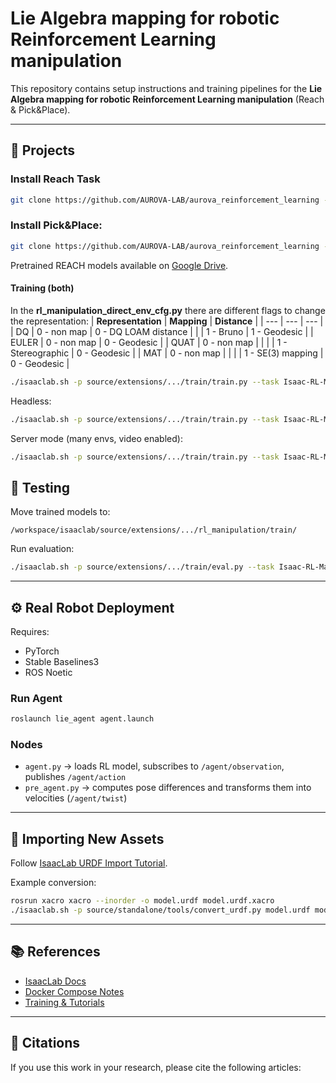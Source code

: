 # Lie Algebra mapping for robotic Reinforcement Learning manipulation

This repository contains setup instructions and training pipelines for the **Lie Algebra mapping for robotic Reinforcement Learning manipulation** (Reach & Pick&Place).  

---

## 🤖 Projects
### Install Reach Task
```bash
git clone https://github.com/AUROVA-LAB/aurova_reinforcement_learning -b rl_manipulation_reach_v4.2
```

### Install Pick&Place:
```bash
git clone https://github.com/AUROVA-LAB/aurova_reinforcement_learning -b rl_manipulation_pcikplace_v4.2
```

Pretrained REACH models available on [Google Drive](https://drive.google.com/drive/folders/1un_rO9T07DCe0Gp4Fy-j5i9ecMWgr7WW?usp=drive_link).  


#### Training (both)

In the **rl_manipulation_direct_env_cfg.py** there are different flags to change the representation:
| **Representation** | **Mapping** | **Distance** |
| --- | --- | --- |
| DQ | 0 - non map | 0 - DQ LOAM distance |
|  | 1 - Bruno | 1 - Geodesic |
| EULER | 0 - non map | 0 - Geodesic |
| QUAT | 0 - non map |  |
|  | 1 - Stereographic | 0 - Geodesic |
| MAT | 0 - non map |  |
|  | 1 - SE(3) mapping | 0 - Geodesic |

```bash
./isaaclab.sh -p source/extensions/.../train/train.py --task Isaac-RL-Manipulation-Direct-reach-v0 --num_envs 1
```

Headless:
```bash
./isaaclab.sh -p source/extensions/.../train/train.py --task Isaac-RL-Manipulation-Direct-reach-v0 --num_envs 1 --headless
```

Server mode (many envs, video enabled):
```bash
./isaaclab.sh -p source/extensions/.../train/train.py --task Isaac-RL-Manipulation-Direct-reach-v0 --num_envs 1024 --enable_cameras --video --headless
```

## 🧪 Testing

Move trained models to:
```
/workspace/isaaclab/source/extensions/.../rl_manipulation/train/
```

Run evaluation:
```bash
./isaaclab.sh -p source/extensions/.../train/eval.py --task Isaac-RL-Manipulation-Direct-reach-v0 --num_envs 1 --enable_cameras --model_dir <MODEL_PATH>
```

---

## ⚙️ Real Robot Deployment

Requires:
- PyTorch  
- Stable Baselines3  
- ROS Noetic  

### Run Agent
```bash
roslaunch lie_agent agent.launch
```

### Nodes
- `agent.py` → loads RL model, subscribes to `/agent/observation`, publishes `/agent/action`  
- `pre_agent.py` → computes pose differences and transforms them into velocities (`/agent/twist`)  

---

## 🦾 Importing New Assets
Follow [IsaacLab URDF Import Tutorial](https://isaac-sim.github.io/IsaacLab/main/source/how-to/import_new_asset.html).  

Example conversion:
```bash
rosrun xacro xacro --inorder -o model.urdf model.urdf.xacro
./isaaclab.sh -p source/standalone/tools/convert_urdf.py model.urdf model.usd --merge-joints --make-instanceable --fix-base
```

---

## 📚 References
- [IsaacLab Docs](https://isaac-sim.github.io/IsaacLab/main/index.html)  
- [Docker Compose Notes](https://www.notion.so/IsaacLab-s-Docker-Compose-Explanation-28188e8cb85581478009d2f654ef3707)  
- [Training & Tutorials](https://www.notion.so/Tutorials-28188e8cb855810ca9d6ee5b8671475f)  


---
## 📑 Citations
If you use this work in your research, please cite the following articles:



